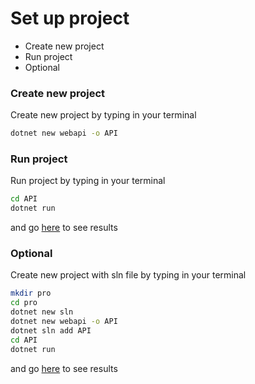 # Set up project
* Create new project
* Run project
* Optional

### Create new project
Create new project by typing in your terminal
```sh
dotnet new webapi -o API
```
### Run project
Run project by typing in your terminal
```sh
cd API
dotnet run
```
and go [here](https://localhost:5001/weatherforecast) to see results 
### Optional
Create new project with sln file by typing in your terminal
```sh
mkdir pro
cd pro
dotnet new sln
dotnet new webapi -o API
dotnet sln add API
cd API
dotnet run
```
and go [here](https://localhost:5001/weatherforecast) to see results 
